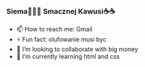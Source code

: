 ### Siema🤙🏻🥦 Smacznej Kawusi☕☕
- 📫 How to reach me: Gmail
- ⚡ Fun fact: olufowanie musi byc 
- 👯 I’m looking to collaborate with big money
- 🌱 I’m currently learning html and css
              


<!--
**Fichu2004/Fichu2004** is a ✨ _special_ ✨ repository because its `README.md` (this file) appears on your GitHub profile.

Here are some ideas to get you started:

- 🔭 I’m currently working on ...
- 🌱 I’m currently learning ...
- 👯 I’m looking to collaborate on ...
- 🤔 I’m looking for help with ...
- 💬 Ask me about ...
- 📫 How to reach me: ...
- 😄 Pronouns: ...
- ⚡ Fun fact: ...
-->
